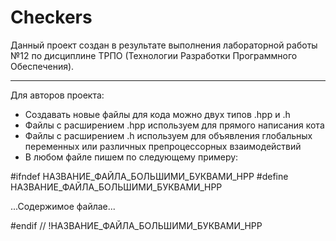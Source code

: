 # Checkers
Данный проект создан в результате выполнения лабораторной работы №12 по дисциплине ТРПО (Технологии Разработки Программного Обеспечения).

---
Для авторов проекта:
- Создавать новые файлы для кода можно двух типов .hpp и .h
- Файлы с расширением .hpp используем для прямого написания кота
- Файлы с расширением .h используем для объявления глобальных переменных или различных препроцессорных взаимодействий
- В любом файле пишем по следующему примеру:

#ifndef НАЗВАНИЕ_ФАЙЛА_БОЛЬШИМИ_БУКВАМИ_HPP
#define НАЗВАНИЕ_ФАЙЛА_БОЛЬШИМИ_БУКВАМИ_HPP

...Содержимое файлае...

#endif  // !НАЗВАНИЕ_ФАЙЛА_БОЛЬШИМИ_БУКВАМИ_HPP
